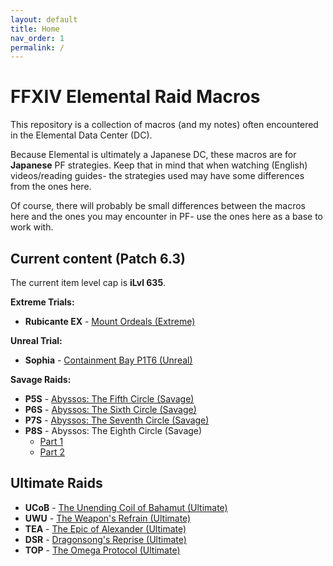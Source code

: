 ```yaml
---
layout: default
title: Home
nav_order: 1
permalink: /
---
```


# FFXIV Elemental Raid Macros

This repository is a collection of macros (and my notes) often encountered in the Elemental Data Center (DC).

Because Elemental is ultimately a Japanese DC, these macros are for **Japanese** PF strategies. Keep that in mind that when watching (English) videos/reading guides- the strategies used may have some differences from the ones here.

Of course, there will probably be small differences between the macros here and the ones you may encounter in PF- use the ones here as a base to work with.

## Current content (Patch 6.3)

The current item level cap is **iLvl 635**.

**Extreme Trials:**
- **Rubicante EX** - [Mount Ordeals (Extreme)](6.0_endwalker/extreme_trials/rubicante/README.md)

**Unreal Trial:**
- **Sophia** - [Containment Bay P1T6 (Unreal)](3.0_heavensward/extreme_trials/sophia/README.md)

**Savage Raids:**
- **P5S** - [Abyssos: The Fifth Circle (Savage)](6.0_endwalker/savage_raids/p5s/README.md)
- **P6S** - [Abyssos: The Sixth Circle (Savage)](6.0_endwalker/savage_raids/p6s/README.md)
- **P7S** - [Abyssos: The Seventh Circle (Savage)](6.0_endwalker/savage_raids/p7s/README.md)
- **P8S** - Abyssos: The Eighth Circle (Savage)
    - [Part 1](6.0_endwalker/savage_raids/p8s_1/README.md)
    - [Part 2](6.0_endwalker/savage_raids/p8s_2/README.md)

## Ultimate Raids

- **UCoB** - [The Unending Coil of Bahamut (Ultimate)](ultimates/ucob/README.md)
- **UWU** - [The Weapon's Refrain (Ultimate)](ultimates/uwu/README.md)
- **TEA** - [The Epic of Alexander (Ultimate)](ultimates/tea/README.md)
- **DSR** - [Dragonsong's Reprise (Ultimate)](ultimates/dsr/README.md)
- **TOP** - [The Omega Protocol (Ultimate)](ultimates/top/README.md)
